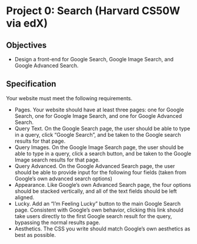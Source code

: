 # Project 0: Search (Harvard CS50W via edX)

## Objectives

* Design a front-end for Google Search, Google Image Search, and Google Advanced Search.

## Specification

Your website must meet the following requirements.

* Pages. Your website should have at least three pages: one for Google Search, one for Google Image Search, and one for Google Advanced Search.
* Query Text. On the Google Search page, the user should be able to type in a query, click “Google Search”, and be taken to the Google search results for that page.
* Query Images. On the Google Image Search page, the user should be able to type in a query, click a search button, and be taken to the Google Image search results for that page.
* Query Advanced. On the Google Advanced Search page, the user should be able to provide input for the following four fields (taken from Google’s own advanced search options)
* Appearance. Like Google’s own Advanced Search page, the four options should be stacked vertically, and all of the text fields should be left aligned.
* Lucky. Add an “I’m Feeling Lucky” button to the main Google Search page. Consistent with Google’s own behavior, clicking this link should take users directly to the first Google search result for the query, bypassing the normal results page.
* Aesthetics. The CSS you write should match Google’s own aesthetics as best as possible.
